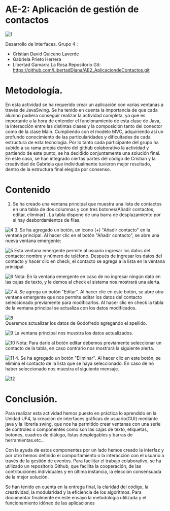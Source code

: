 
# AE-2: Aplicación de gestión de contactos

![1](https://github.com/LibertadDiana/AE2_AplicaciondeContactos/assets/124418682/09b45f49-4d74-4e00-bdd9-511f16354755)

Desarrollo de Interfaces.
Grupo 4 :
+ Cristian David Quiceno Laverde
+ Gabriela Prieto Herrera
+ Libertad Gamarra La Rosa
Repositorio Git:
https://github.com/LibertadDiana/AE2_AplicaciondeContactos.git

# Metodología.
En esta actividad se ha requerido crear un aplicación con varias ventanas a través de JavaSwing. Se
ha tenido en cuenta la importancia de que cada alumno pudiera conseguir realizar la actividad
completa, ya que es importante a la hora de entender el funcionamiento de esta clase de Java, la
interacción entre las distintas clases y la composición tanto del conector como de la clase Main.
Cumpliendo con el modelo MVC, adquiriendo así un profundo conocimiento de las particularidades y
dificultades de cada estructura de esta tecnología.
Por lo tanto cada participante del grupo ha subido a su rama propia dentro del github colaborativo la
actividad y partiendo de este punto, se ha decidido conjuntamente una solución final. En este caso, se
han integrado ciertas partes del código de Cristian y la creatividad de Gabriela que individualmente
tuvieron mejor resultado, dentro de la estructura final elegida por consenso.

# Contenido
1. Se ha creado una ventana principal que muestra una lista de contactos en una tabla de dos columnas y con tres botones(Añadir contactos, editar, eliminar) . 
La tabla dispone de una barra de desplazamiento por si hay desbordamientos de filas.

![4](https://github.com/LibertadDiana/AE2_AplicaciondeContactos/assets/124418682/a78d2153-4b4d-4e5c-a957-600c99dbb5a8)
3. Se ha agregado un botón, un icono (+) "Añadir contacto" en la ventana principal. Al hacer clic en el botón "Añadir contacto", se abre una nueva ventana emergente:

![5](https://github.com/LibertadDiana/AE2_AplicaciondeContactos/assets/124418682/a5d32a9c-433f-4b0d-a6a0-03f6ebd6cff9)
Esta ventana emergente permite al usuario ingresar los datos del contacto: nombre y número de teléfono. Después de ingresar los datos del contacto y hacer clic en check, el contacto se agrega a la lista en la ventana principal.

![6](https://github.com/LibertadDiana/AE2_AplicaciondeContactos/assets/124418682/0ac01ed6-bde5-49b3-b612-0e7a0055da0a)
Nota: En la ventana emergente en caso de no ingresar ningún dato en las cajas de texto, y le
demos al check el sistema nos mostrará una alerta.

![7](https://github.com/LibertadDiana/AE2_AplicaciondeContactos/assets/124418682/f888e28c-11ad-46b1-9c47-99408c148cec)
4. Se agrega un botón "Editar". Al hacer clic en este botón, se abre otra ventana emergente que nos permite editar los datos del contacto seleccionado previamente para modificarlos. Al hacer clic en check la tabla
   de la ventana principal se actualiza con los datos modificados.
   
 ![8](https://github.com/LibertadDiana/AE2_AplicaciondeContactos/assets/124418682/417a7a0b-b435-4dc0-8994-b3ec89b27963)  
 Queremos actualizar los datos de Godofredo agregando el apellido.

![9](https://github.com/LibertadDiana/AE2_AplicaciondeContactos/assets/124418682/9e1748f8-f648-42b4-80ea-b2e53bc7767b)
La ventana principal nos muestra los datos actualizados.

![10](https://github.com/LibertadDiana/AE2_AplicaciondeContactos/assets/124418682/606a0b96-1a29-43e4-bbc7-d9b8e6f609f8)
Nota: Para darle al botón editar debemos previamente seleccionar un contacto de la tabla, en
caso contrario nos mostrará la siguiente alerta.

![11](https://github.com/LibertadDiana/AE2_AplicaciondeContactos/assets/124418682/988d4735-67fc-426c-815c-170ec10e1cc8)
4. Se ha agregado un botón "Eliminar". Al hacer clic en este botón, se elimina el contacto de la
lista que se haya seleccionado. En caso de no haber seleccionado nos muestra el siguiente
mensaje.

![12](https://github.com/LibertadDiana/AE2_AplicaciondeContactos/assets/124418682/429821d4-54a1-4762-962f-ddf3c3060166)

# Conclusión.
Para realizar esta actividad hemos puesto en práctica lo aprendido en la Unidad UF4, la creación de interfaces gráficas de usuario(GUI) mediante java y la librería swing, que nos ha permitido crear ventanas 
con una serie de controles o componentes como son las cajas de texto, etiquetas, botones, cuadros de diálogo, listas desplegables y barras de herramientas.etc… 

Con la ayuda de estos componentes por un lado hemos creado la interfaz y por otro hemos definido el comportamiento o la
interacción con el usuario a través de la gestión de eventos.
Para facilitar el trabajo colaborativo, se ha utilizado un repositorio Github, que facilita la cooperación, de las contribuciones individuales y en última instancia, la elección consensuada de la mejor solución.

Se han tenido en cuenta en la entrega final, la claridad del código, la creatividad, la modularidad y la eficiencia de los algoritmos. Para documentar finalmente en este ensayo la metodología utilizada y el funcionamiento idóneo
de las aplicaciones
